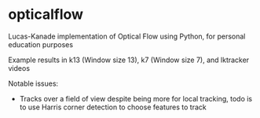 # opticalflow
Lucas-Kanade implementation of Optical Flow using Python, for personal education purposes

Example results in k13 (Window size 13), k7 (Window size 7), and lktracker videos

Notable issues:
- Tracks over a field of view despite being more for local tracking, todo is to use Harris corner detection to choose features to track 
